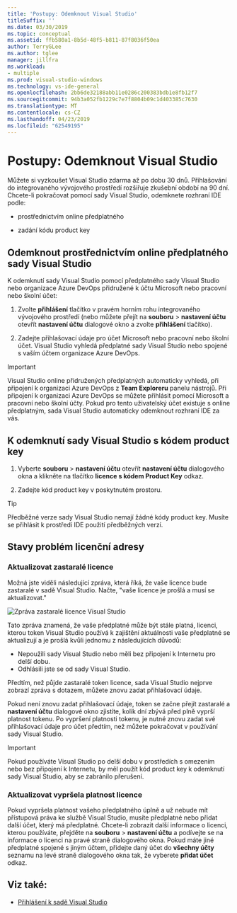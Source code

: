 ```yaml
---
title: 'Postupy: Odemknout Visual Studio'
titleSuffix: ''
ms.date: 03/30/2019
ms.topic: conceptual
ms.assetid: ffb580a1-8b5d-48f5-b811-87f8036f50ea
author: TerryGLee
ms.author: tglee
manager: jillfra
ms.workload:
- multiple
ms.prod: visual-studio-windows
ms.technology: vs-ide-general
ms.openlocfilehash: 2bb6de32188abb11e0286c200383bdb1e8fb12f7
ms.sourcegitcommit: 94b3a052fb1229c7e7f8804b09c1d403385c7630
ms.translationtype: MT
ms.contentlocale: cs-CZ
ms.lasthandoff: 04/23/2019
ms.locfileid: "62549195"
---
```

# <a name="how-to-unlock-visual-studio"></a>Postupy: Odemknout Visual Studio

Můžete si vyzkoušet Visual Studio zdarma až po dobu 30 dnů. Přihlašování do integrovaného vývojového prostředí rozšiřuje zkušební období na 90 dní. Chcete-li pokračovat pomocí sady Visual Studio, odemknete rozhraní IDE podle:

- prostřednictvím online předplatného

- zadání kódu product key

## <a name="to-unlock-visual-studio-using-an-online-subscription"></a>Odemknout prostřednictvím online předplatného sady Visual Studio

K odemknutí sady Visual Studio pomocí předplatného sady Visual Studio nebo organizace Azure DevOps přidružené k účtu Microsoft nebo pracovní nebo školní účet:

1. Zvolte **přihlášení** tlačítko v pravém horním rohu integrovaného vývojového prostředí (nebo můžete přejít na **souboru** > **nastavení účtu** otevřít **nastavení účtu**  dialogové okno a zvolte **přihlášení** tlačítko).

1. Zadejte přihlašovací údaje pro účet Microsoft nebo pracovní nebo školní účet. Visual Studio vyhledá předplatné sady Visual Studio nebo spojené s vaším účtem organizace Azure DevOps.

> [!IMPORTANT]
> Visual Studio online přidružených předplatných automaticky vyhledá, při připojení k organizaci Azure DevOps z **Team Exploreru** panelu nástrojů. Při připojení k organizaci Azure DevOps se můžete přihlásit pomocí Microsoft a pracovní nebo školní účty. Pokud pro tento uživatelský účet existuje s online předplatným, sada Visual Studio automaticky odemknout rozhraní IDE za vás.

## <a name="to-unlock-visual-studio-with-a-product-key"></a>K odemknutí sady Visual Studio s kódem product key

1. Vyberte **souboru** > **nastavení účtu** otevřít **nastavení účtu** dialogového okna a klikněte na tlačítko **licence s kódem Product Key** odkaz.

1. Zadejte kód product key v poskytnutém prostoru.

> [!TIP]
> Předběžné verze sady Visual Studio nemají žádné kódy product key. Musíte se přihlásit k prostředí IDE použití předběžných verzí.

## <a name="address-license-problem-states"></a>Stavy problém licenční adresy

### <a name="update-stale-licenses"></a>Aktualizovat zastaralé licence

 Možná jste viděli následující zpráva, která říká, že vaše licence bude zastaralé v sadě Visual Studio. Načte, "vaše licence je prošlá a musí se aktualizovat."

 ![Zpráva zastaralé licence Visual Studio](../ide/media/vs2017_stale-license.png)

 Tato zpráva znamená, že vaše předplatné může být stále platná, licenci, kterou token Visual Studio používá k zajištění aktuálnosti vaše předplatné se aktualizují a je prošlá kvůli jednomu z následujících důvodů:

- Nepoužili sady Visual Studio nebo měli bez připojení k Internetu pro delší dobu.
- Odhlásili jste se od sady Visual Studio.

Předtím, než půjde zastaralé token licence, sada Visual Studio nejprve zobrazí zpráva s dotazem, můžete znovu zadat přihlašovací údaje.

Pokud není znovu zadat přihlašovací údaje, token se začne přejít zastaralé a **nastavení účtu** dialogové okno zjistíte, kolik dní zbývá před plně vyprší platnost tokenu. Po vypršení platnosti tokenu, je nutné znovu zadat své přihlašovací údaje pro účet předtím, než můžete pokračovat v používání sady Visual Studio.

> [!Important]
> Pokud používáte Visual Studio po delší dobu v prostředích s omezením nebo bez připojení k Internetu, by měl použít kód product key k odemknutí sady Visual Studio, aby se zabránilo přerušení.

### <a name="update-expired-licenses"></a>Aktualizovat vypršela platnost licence

 Pokud vypršela platnost vašeho předplatného úplně a už nebude mít přístupová práva ke službě Visual Studio, musíte předplatné nebo přidat další účet, který má předplatné. Chcete-li zobrazit další informace o licenci, kterou používáte, přejděte na **souboru** > **nastavení účtu** a podívejte se na informace o licenci na pravé straně dialogového okna. Pokud máte jiné předplatné spojené s jiným účtem, přidejte daný účet do **všechny účty** seznamu na levé straně dialogového okna tak, že vyberete **přidat účet** odkaz.

## <a name="see-also"></a>Viz také:

* [Přihlášení k sadě Visual Studio](../ide/signing-in-to-visual-studio.md)
